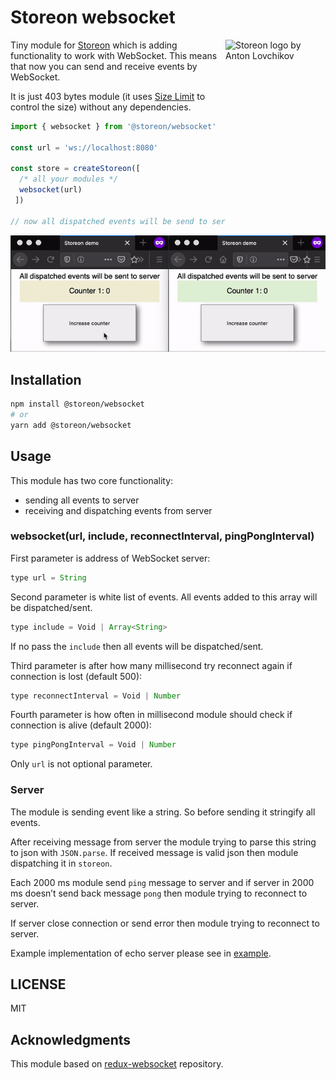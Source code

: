 # Storeon websocket

<img src="https://storeon.github.io/storeon/logo.svg" align="right"
     alt="Storeon logo by Anton Lovchikov" width="160" height="142">

Tiny module for [Storeon] which is adding functionality to work with WebSocket. This means that now you can send and receive events by WebSocket.

It is just 403 bytes module (it uses [Size Limit] to control the size) without any dependencies.

[Storeon]: https://github.com/storeon/storeon
[Size Limit]: https://github.com/ai/size-limit

```js
import { websocket } from '@storeon/websocket'

const url = 'ws://localhost:8080'

const store = createStoreon([
  /* all your modules */
  websocket(url)
 ])

// now all dispatched events will be send to server with address ws://localhost:8080
```

![Example of using websocket events functionality](example.gif)

## Installation

```bash
npm install @storeon/websocket
# or
yarn add @storeon/websocket
```

## Usage

This module has two core functionality:

- sending all events to server
- receiving and dispatching events from server

### websocket(url, include, reconnectInterval, pingPongInterval)

First parameter is address of WebSocket server:
```js
type url = String
```

Second parameter is white list of events. 
All events added to this array will be dispatched/sent.

```js
type include = Void | Array<String>
```

If no pass the `include` then all events will be dispatched/sent.

Third parameter is after how many millisecond try reconnect again if connection is lost (default 500):
```js
type reconnectInterval = Void | Number
```

Fourth parameter is how often in millisecond module should check if connection is alive (default 2000):
```js
type pingPongInterval = Void | Number
```

Only `url` is not optional parameter.

### Server

The module is sending event like a string. So before sending it stringify all events.

After receiving message from server the module trying to parse this string to json with `JSON.parse`.
If received message is valid json then module dispatching it in `storeon`.

Each 2000 ms module send `ping` message to server and if server in 2000 ms doesn’t send back message `pong`
then module trying to reconnect to server.

If server close connection or send error then module trying to reconnect to server.

Example implementation of echo server please see in [example](./test/demo/ws_server.js).

## LICENSE

MIT

## Acknowledgments

This module based on [redux-websocket](https://github.com/giantmachines/redux-websocket) repository.

